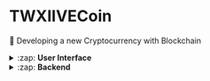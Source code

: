 ﻿# TWXIIVECoin

🚀 Developing a new Cryptocurrency with Blockchain


<details>
  <summary>:zap: <strong>User Interface</strong></summary>
  <br/>
  React application that allows you to interact with a blockchain. You can see the blocks on chain, see transaction within them and even create new transactions and mine blocks.

## 👀 Live demo
**[Check it out here.](#)** You can create transactions, mine blocks and explore your own blockchain.

## 🏁 Getting Started <a name = "getting_started"></a>
Get a copy of the SavjeeCoin front-end running on your local machine (for playing around, testing or development).

```
git clone https://github.com/MJCXII/TWXIIVECoin.git
```

Install the dependencies:
```
cd TWXIIVECoin
npm install
```

Run the application:
```
npm start
```

At this point the application should be running on your machine on [http://localhost:3000](http://localhost:3000)

</details>

<details>
  <summary>:zap: <strong>Backend</strong></summary>
  
## Features

* Proof-of-work algorithm
* Verify blockchain (to prevent tampering)
* Generate wallet (private/public key)
* Sign transactions

## 🏁 Getting Started <a name = "getting_started"></a>

### Install library
```
npm install --save TWXIIVECoin
```

### Generate a keypair
To make transactions on this blockchain you need a keypair. The public key becomes your wallet address and the private key is used to sign transactions.

```js
const EC = require('elliptic').ec;
const ec = new EC('secp256k1');

const myKey = ec.genKeyPair();
```

The `myKey` object now contains your public & private key:

```js
console.log('Public key:', myKey.getPublic('hex'));
console.log('Private key:', myKey.getPrivate('hex'));
```

### Create a blockchain instance
Now you can create a new instance of a Blockchain:

```js
const {Blockchain, Transaction} = require('TWXIIVE');

const myChain = new Blockchain();
```

### Adding transactions
```js
// Transfer 100 coins from my wallet to "toAddress"
const tx = new Transaction(myKey.getPublic('hex'), 'toAddress', 100);
tx.signTransaction(myKey);

myChain.addTransaction(tx);
```

To finalize this transaction, we have to mine a new block. We give this method our wallet address because we will receive a mining reward:

```js
myChain.minePendingTransactions(myKey.getPublic('hex'));
```
</details>
